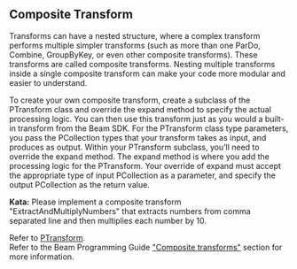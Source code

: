 <!--
  ~ Licensed to the Apache Software Foundation (ASF) under one
  ~ or more contributor license agreements.  See the NOTICE file
  ~ distributed with this work for additional information
  ~ regarding copyright ownership.  The ASF licenses this file
  ~ to you under the Apache License, Version 2.0 (the
  ~ "License"); you may not use this file except in compliance
  ~ with the License.  You may obtain a copy of the License at
  ~
  ~     http://www.apache.org/licenses/LICENSE-2.0
  ~
  ~ Unless required by applicable law or agreed to in writing, software
  ~ distributed under the License is distributed on an "AS IS" BASIS,
  ~ WITHOUT WARRANTIES OR CONDITIONS OF ANY KIND, either express or implied.
  ~ See the License for the specific language governing permissions and
  ~ limitations under the License.
  -->

Composite Transform
-------------------

Transforms can have a nested structure, where a complex transform performs multiple simpler
transforms (such as more than one ParDo, Combine, GroupByKey, or even other composite transforms).
These transforms are called composite transforms. Nesting multiple transforms inside a single
composite transform can make your code more modular and easier to understand.

To create your own composite transform, create a subclass of the PTransform class and override the
expand method to specify the actual processing logic. You can then use this transform just as you
would a built-in transform from the Beam SDK. For the PTransform class type parameters, you pass
the PCollection types that your transform takes as input, and produces as output. Within your
PTransform subclass, you’ll need to override the expand method. The expand method is where you add
the processing logic for the PTransform. Your override of expand must accept the appropriate type
of input PCollection as a parameter, and specify the output PCollection as the return value.

**Kata:** Please implement a composite transform "ExtractAndMultiplyNumbers" that extracts numbers
from comma separated line and then multiplies each number by 10.

<div class="hint">
  Refer to <a href="https://beam.apache.org/releases/javadoc/current/org/apache/beam/sdk/transforms/PTransform.html">
  PTransform</a>.
</div>

<div class="hint">
  Refer to the Beam Programming Guide
  <a href="https://beam.apache.org/documentation/programming-guide/#composite-transforms">
    "Composite transforms"</a> section for more information.
</div>
